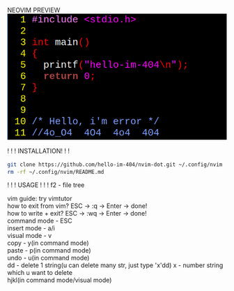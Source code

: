 NEOVIM PREVIEW
![](screenshots/nvim.png)


! ! ! INSTALLATION! ! !


```bash
git clone https://github.com/hello-im-404/nvim-dot.git ~/.config/nvim
rm -rf ~/.config/nvim/README.md
```

! ! ! USAGE ! ! !
f2 - file tree


vim guide:
try vimtutor<br>
how to exit from vim? ESC -> :q -> Enter -> done!<br>
how to write + exit? ESC -> :wq -> Enter -> done!<br>
command mode - ESC<br>
insert mode - a/i<br>
visual mode - v<br>
copy - y(in command mode)<br>
paste - p(in command mode)<br>
undo - u(in command mode)<br>
dd - delete 1 string(u can delete many str, just type 'x'dd) x - number string which u want to delete<br>
hjkl(in command mode/visual mode)
